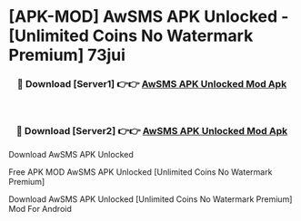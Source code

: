 # [APK-MOD] AwSMS APK Unlocked - [Unlimited Coins No Watermark Premium] 73jui



<div align="center">
<h3>🔴 Download [Server1] 👉👉 <a href="https://momento.my/?title=AwSMS_APK_Unlocked">AwSMS APK Unlocked Mod Apk</a></h3><br>

<h3>🔴 Download [Server2] 👉👉 <a href="https://momento.my/?title=AwSMS_APK_Unlocked">AwSMS APK Unlocked Mod Apk</a></h3>
</div>



Download AwSMS APK Unlocked 

Free APK MOD AwSMS APK Unlocked [Unlimited Coins No Watermark Premium]

Download AwSMS APK Unlocked [Unlimited Coins No Watermark Premium] Mod For Android
